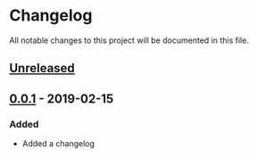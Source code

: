# Changelog

All notable changes to this project will be documented in this file.

## [Unreleased]

## [0.0.1] - 2019-02-15

### Added
- Added a changelog

[unreleased]: https://github.com/ibm/istio-spire/compare/v0.0.1...HEAD
[0.0.1]: https://github.com/ibm/istio-spire/releases/tag/v0.0.1

